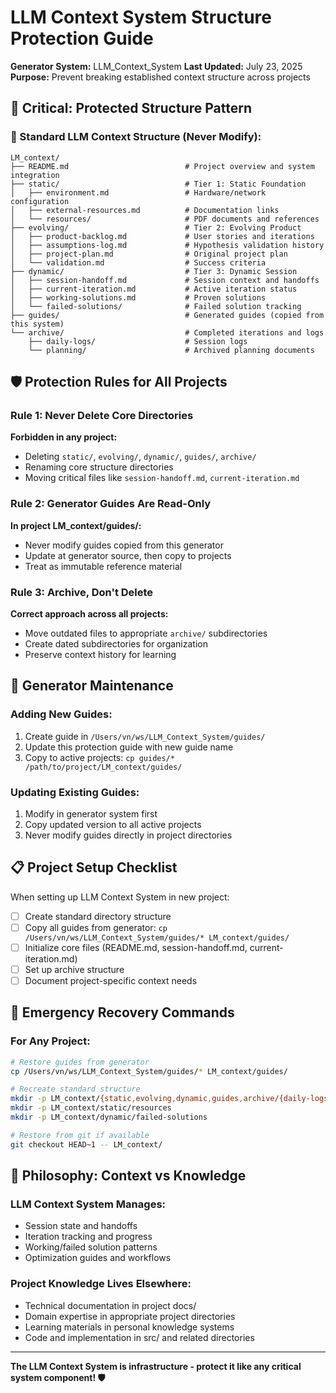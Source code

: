 # LLM Context System Structure Protection Guide
**Generator System:** LLM_Context_System
**Last Updated:** July 23, 2025
**Purpose:** Prevent breaking established context structure across projects

## 🚨 Critical: Protected Structure Pattern

### 📁 Standard LLM Context Structure (Never Modify):
```
LM_context/
├── README.md                          # Project overview and system integration
├── static/                            # Tier 1: Static Foundation
│   ├── environment.md                 # Hardware/network configuration
│   ├── external-resources.md          # Documentation links
│   └── resources/                     # PDF documents and references
├── evolving/                          # Tier 2: Evolving Product
│   ├── product-backlog.md             # User stories and iterations
│   ├── assumptions-log.md             # Hypothesis validation history
│   ├── project-plan.md                # Original project plan
│   └── validation.md                  # Success criteria
├── dynamic/                           # Tier 3: Dynamic Session
│   ├── session-handoff.md             # Session context and handoffs
│   ├── current-iteration.md           # Active iteration status
│   ├── working-solutions.md           # Proven solutions
│   └── failed-solutions/              # Failed solution tracking
├── guides/                            # Generated guides (copied from this system)
└── archive/                           # Completed iterations and logs
    ├── daily-logs/                    # Session logs
    └── planning/                      # Archived planning documents
```

## 🛡️ Protection Rules for All Projects

### Rule 1: Never Delete Core Directories
**Forbidden in any project:**
- Deleting `static/`, `evolving/`, `dynamic/`, `guides/`, `archive/`
- Renaming core structure directories
- Moving critical files like `session-handoff.md`, `current-iteration.md`

### Rule 2: Generator Guides Are Read-Only
**In project LM_context/guides/:**
- Never modify guides copied from this generator
- Update at generator source, then copy to projects
- Treat as immutable reference material

### Rule 3: Archive, Don't Delete
**Correct approach across all projects:**
- Move outdated files to appropriate `archive/` subdirectories
- Create dated subdirectories for organization
- Preserve context history for learning

## 🔧 Generator Maintenance

### Adding New Guides:
1. Create guide in `/Users/vn/ws/LLM_Context_System/guides/`
2. Update this protection guide with new guide name
3. Copy to active projects: `cp guides/* /path/to/project/LM_context/guides/`

### Updating Existing Guides:
1. Modify in generator system first
2. Copy updated version to all active projects
3. Never modify guides directly in project directories

## 📋 Project Setup Checklist

When setting up LLM Context System in new project:

- [ ] Create standard directory structure
- [ ] Copy all guides from generator: `cp /Users/vn/ws/LLM_Context_System/guides/* LM_context/guides/`
- [ ] Initialize core files (README.md, session-handoff.md, current-iteration.md)
- [ ] Set up archive structure
- [ ] Document project-specific context needs

## 🚨 Emergency Recovery Commands

### For Any Project:
```bash
# Restore guides from generator
cp /Users/vn/ws/LLM_Context_System/guides/* LM_context/guides/

# Recreate standard structure
mkdir -p LM_context/{static,evolving,dynamic,guides,archive/{daily-logs,planning}}
mkdir -p LM_context/static/resources
mkdir -p LM_context/dynamic/failed-solutions

# Restore from git if available
git checkout HEAD~1 -- LM_context/
```

## 🎯 Philosophy: Context vs Knowledge

### LLM Context System Manages:
- Session state and handoffs
- Iteration tracking and progress
- Working/failed solution patterns
- Optimization guides and workflows

### Project Knowledge Lives Elsewhere:
- Technical documentation in project docs/
- Domain expertise in appropriate project directories
- Learning materials in personal knowledge systems
- Code and implementation in src/ and related directories

---

**The LLM Context System is infrastructure - protect it like any critical system component! 🛡️**
